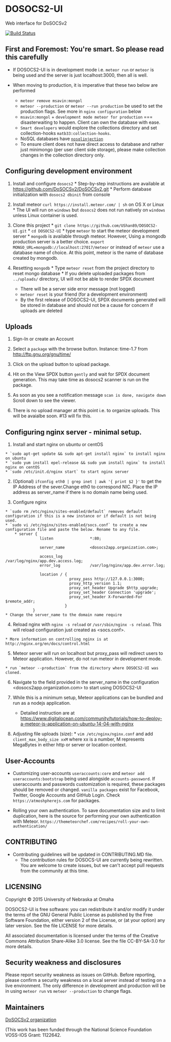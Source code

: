 # DOSOCS2-UI
Web interface for DoSOCSv2

[![Build Status](https://travis-ci.org/UShan89/dosocs2-ui.svg?branch=master)](https://travis-ci.org/UShan89/dosocs2-ui)


## First and Foremost: You're smart. So please read this carefully

  * If DOSOCS2-UI is in development mode i.e. `meteor run` or `meteor` is being used and the server is just localhost:3000, then all is well.

  * When moving to production, it is imperative that these two below are performed

    * `meteor remove msavin:mongol`
    * `meteor --production` or `meteor --run production` be used to set the production flags. See more in `nginx configuration` below
    * `msavin:mongol` + `development mode meteor for production` === disasterwaiting to happen. Client can own the database with ease.
    * `Smart developers` would explore the collections directory and set collection-hooks `matb33:collection-hooks`.
    * NoSQL databases have    [`nosqlinjection`](https://www.owasp.org/index.php/Testing_for_NoSQL_injection)
    * To ensure client does not have direct access to database and rather just minimongo (per user client side storage), please make collection changes in the collection directory only.

## Configuring development environment

  1. Install and configure `dosocs2`
    * Step-by-step instructions are available at https://github.com/DoSOCSv2/DoSOCSv2.git
    * Perform database initialization with `dosocs2 dbinit` from console

  2. Install meteor `curl https://install.meteor.com/ | sh` on OS X or Linux
    * The UI will run on `windows` but `dosocs2` does not run natively on `windows` unless Linux container is used.

  3. Clone this project
    * `git clone https://github.com/UShan89/DOSOCS2-UI.git`
    * `cd DOSOCS2-UI`
    * type `meteor` to start the meteor development server
    * `mongodb` is available through meteor. However, Using a mongodb production server is a better choice.
       `export MONGO_URL=mongodb://localhost:27017/meteor` or instead of `meteor` use a database name of choice. At this point, meteor is the name of database created by mongodb.

  4. Resetting `mongodb`
    * Type `meteor reset` from the project directory to reset mongo database
    * If you delete uploaded packages from `../uploads/` directory, UI will not be able to render SPDX document
      * There will be a server side error message (not logged)
      * `meteor reset` is your friend (for a development environment)
      * By the first release of DOSOCS2-UI, SPDX documents generated will be stored in database and should not be a cause for concern if uploads are deleted

## Uploads

  1. Sign-In or create an Account

  2. Select a `package` with the browse button. Instance: time-1.7 from http://ftp.gnu.org/gnu/time/

  3. Click on the upload button to upload package.

  4. Hit on the View SPDX button `gently` and wait for SPDX document generation. This may take time as dosocs2 scanner is run on the package.

  5. As soon as you see a notification message `scan is done, navigate down` Scroll down to see the viewer.

  6. There is no upload manager at this point i.e. to organize uploads. This will be avaialbe soon. #13 will fix this.


## Configuring nginx server - minimal setup.

  1. Install and start nginx on ubuntu or centOS

    * `sudo apt-get update && sudo apt-get install nginx` to install nginx on ubuntu
    * `sudo yum install epel-release && sudo yum install nginx` to install nginx on centOS
    * `sudo /etc/init.d/nginx start` to start nginx server

  2. (Optional) `ifconfig eth0 | grep inet | awk '{ print $2 }'` to get the IP Address of the sever.Change eth0 to correspond NIC. Place the IP address as server_name if there is no domain name being used.

  3. Configure nginx

    * `sudo rm /etc/nginx/sites-enabled/default` removes default configuration if this is a new instance or if default is not being used.
    * `sudo vi /etc/nginx/sites-enabled/socs.conf` to create a new configuration file and paste the below. Rename to any file.
    	* server {
                   listen                *:80;

                   server_name           <dosocs2app.organization.com>;

                   access_log            /var/log/nginx/app.dev.access.log;
                   error_log             /var/log/nginx/app.dev.error.log;

                   location / {
                                proxy_pass http://127.0.0.1:3000;
                                proxy_http_version 1.1;
                                proxy_set_header Upgrade $http_upgrade;
                                proxy_set_header Connection 'upgrade';
                                proxy_set_header X-Forwarded-For $remote_addr;
                              }
                }
    * Change the server_name to the domain name require

  4. Reload nginx with `nginx -s reload` or `/usr/sbin/nginx -s reload`. This will reload configuration just created as <socs.conf>.

    * More information on controlling nginx is at http://nginx.org/en/docs/control.html

  5. Meteor server will run on localhost but proxy_pass will redirect users to Meteor application. However, do not run meteor in development mode.

    * run `meteor --production` from the directory where DOSOCS2-UI was cloned.

  6. Navigate to the field provided in the server_name in the configuration <dosocs2app.organization.com> to start using DOSOCS2-UI

  7. While this is a minimum setup, Meteor applications can be bundled and run as a nodejs application.
     * Detailed instruction are at https://www.digitalocean.com/community/tutorials/how-to-deploy-a-meteor-js-application-on-ubuntu-14-04-with-nginx

  8. Adjusting file uploads (size):
    * `vim /etc/nginx/nginx.conf` and add `client_max_body_size xxM` where xx is a number, M represents MegaBytes in either http or server or location context.


## User-Accounts

   * Customizing user-accounts
     `useraccounts:core` and `meteor add useraccounts:bootstrap` being used alongside `accounts-password`. If useraccounts and passwords customization is required, these packages should be removed or changed. `vanilla packages` exist for Facebook, Twitter, Google Accounts and GitHub Login. Check `https://atmoshpherejs.com` for packages.

   * Rolling your own authentication.
      To save documentation size and to limit duplication, here is the source for performing your own authentication with Meteor.
      `https://themeteorchef.com/recipes/roll-your-own-authentication/`


## CONTRIBUTING

  * Contributing guidelines will be updated in CONTRIBUTING.MD file.
    * The contribution rules for DOSOCS-UI are currently being rewritten. You are welcome to create issues, but we can't accept pull requests from the community at this time.

## LICENSING

Copyright © 2015 University of Nebraska at Omaha

DOSOCS2-UI is free software: you can redistribute it and/or modify it under the terms of the GNU General Public License as published by the Free Software Foundation, either version 2 of the License, or (at your option) any later version. See the file LICENSE for more details.

All associated documentation is licensed under the terms of the Creative Commons Attribution Share-Alike 3.0 license. See the file CC-BY-SA-3.0 for more details.

## Security weakness and disclosures

Please report security weakness as issues on GitHub. Before reporting, please confirm a security weakness on a local server instead of testing on a live environment. The only difference in development and production will be in using `meteor run` vs `meteor --production` to change flags.


## Maintainers

[DoSOCSv2 organization](https://github.com/DoSOCSv2)

(This work has been funded through the National Science Foundation VOSS-IOS Grant: 1122642.
